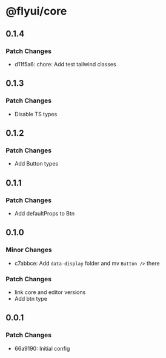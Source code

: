# @flyui/core

## 0.1.4

### Patch Changes

- d11f5a6: chore: Add test tailwind classes

## 0.1.3

### Patch Changes

- Disable TS types

## 0.1.2

### Patch Changes

- Add Button types

## 0.1.1

### Patch Changes

- Add defaultProps to Btn

## 0.1.0

### Minor Changes

- c7abbce: Add `data-display` folder and mv `Button />` there

### Patch Changes

- link core and editor versions
- Add btn type

## 0.0.1

### Patch Changes

- 66a9190: Initial config

